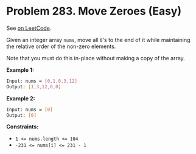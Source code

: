 Problem 283. Move Zeroes (Easy)
===============================

See [on LeetCode](https://leetcode.com/problems/move-zeroes/).

Given an integer array `nums`, move all `0`'s to the end of it while maintaining the relative order of the non-zero elements.

Note that you must do this in-place without making a copy of the array.

**Example 1:**

```bash
Input: nums = [0,1,0,3,12]
Output: [1,3,12,0,0]
```

**Example 2:**

```bash
Input: nums = [0]
Output: [0]
```

**Constraints:**

* `1 <= nums.length <= 104`
* `-231 <= nums[i] <= 231 - 1`
